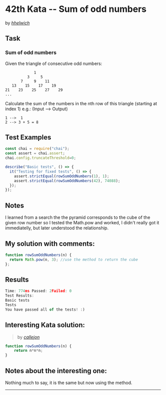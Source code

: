 # 42th Kata -- Sum of odd numbers


by *[hhelwich](https://www.codewars.com/users/hhelwich)*


## Task

### Sum of odd numbers


Given the triangle of consecutive odd numbers:

```
             1
          3     5
       7     9    11
   13    15    17    19
21    23    25    27    29
...
```
Calculate the sum of the numbers in the nth row of this triangle (starting at index 1) e.g.: (Input --> Output)
```
1 -->  1
2 --> 3 + 5 = 8
```



## Test Examples

```js
const chai = require("chai");
const assert = chai.assert;
chai.config.truncateThreshold=0;

describe("Basic tests", () => {
  it("Testing for fixed tests", () => {
    assert.strictEqual(rowSumOddNumbers(1), 1);
    assert.strictEqual(rowSumOddNumbers(42), 74088);
  });
});
```


## Notes

I learned from a search the the pyramid corresponds to the cube of the given row number
so I tested the Math.pow and worked, I didn't really got it immediatelly, but later understood the relationship.

## My solution with comments:

```js
function rowSumOddNumbers(n) {
  return Math.pow(n, 3); //use the method to return the cube
};
```


## Results

```js
Time: 774ms Passed: 2Failed: 0
Test Results:
Basic tests
Tests
You have passed all of the tests! :)
```

## Interesting Kata solution:
> by *[callejon](https://www.codewars.com/users/callejon)*

```js
function rowSumOddNumbers(n) {
	return n*n*n;
}
```

## Notes about the interesting one:

Nothing much to say, it is the same but now using the method.


---